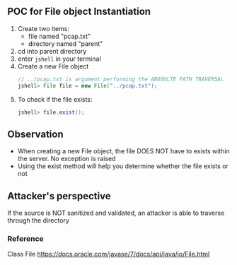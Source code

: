 ## POC for File object Instantiation
1. Create two items:
   - file named "pcap.txt"
   - directory named "parent"
2. cd into parent directory
3. enter ```jshell``` in your terminal
4. Create a new File object 
   ```java
   // ../pcap.txt is argument performing the ABOSULTE PATH TRAVERSAL
   jshell> File file = new File("../pcap.txt");
   ```
5. To check if the file exists:
   ```java  
   jshell> file.exist();
   ```
## Observation
- When creating a new File object, the file DOES NOT have to exists within the server. No exception is raised
- Using the exist method will help you determine whether the file exists or not

## Attacker's perspective
If the source is NOT sanitized and validated, an attacker is able to traverse through the directory

### Reference
Class File
https://docs.oracle.com/javase/7/docs/api/java/io/File.html
